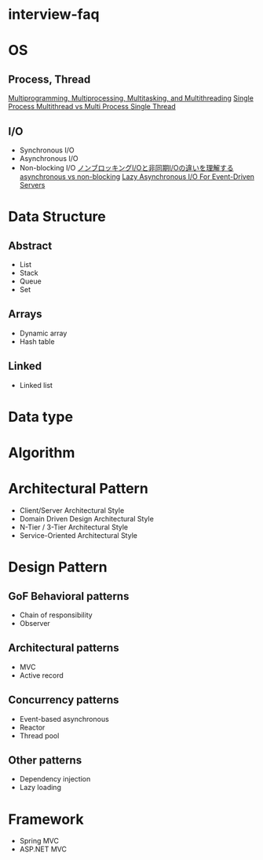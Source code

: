 # interview-faq

# OS
## Process, Thread
[Multiprogramming, Multiprocessing, Multitasking, and Multithreading](https://gabrieletolomei.wordpress.com/miscellanea/operating-systems/multiprogramming-multiprocessing-multitasking-multithreading/)
[Single Process Multithread vs Multi Process Single Thread](http://www.twobraids.com/2014/02/single-process-mulitthread-vs-multi.html)

## I/O
* Synchronous I/O
* Asynchronous I/O
* Non-blocking I/O
[ノンブロッキングI/Oと非同期I/Oの違いを理解する](http://blog.takanabe.tokyo/2015/03/26/240/)
[asynchronous vs non-blocking](https://stackoverflow.com/questions/2625493/asynchronous-vs-non-blocking)
[Lazy Asynchronous I/O For Event-Driven Servers](https://www.usenix.org/legacy/event/usenix04/tech/general/full_papers/elmeleegy/elmeleegy_html/html.html)

# Data Structure
## Abstract
* List
* Stack
* Queue
* Set

## Arrays
* Dynamic array
* Hash table

## Linked
* Linked list

# Data type


# Algorithm

# Architectural Pattern
* Client/Server Architectural Style
* Domain Driven Design Architectural Style
* N-Tier / 3-Tier Architectural Style
* Service-Oriented Architectural Style

# Design Pattern
## GoF Behavioral patterns
* Chain of responsibility
* Observer

## Architectural patterns
* MVC
* Active record

## Concurrency patterns
* Event-based asynchronous
* Reactor
* Thread pool

## Other patterns
* Dependency injection
* Lazy loading

# Framework
* Spring MVC
* ASP.NET MVC
